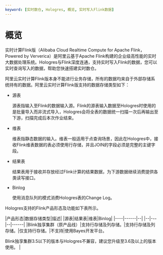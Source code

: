 ```yaml
---
keyword: [实时数仓, Hologres, 概览, 实时写入Flink数据]
---
```


# 概览

实时计算Flink版（Alibaba Cloud Realtime Compute for Apache Flink，Powered by Ververica）是阿里云基于Apache Flink构建的企业级高性能的实时大数据处理系统。Hologres与Flink深度连通，支持实时写入Flink的数据，您可以实时查询写入的数据，帮助您快速搭建实时数仓。

阿里云实时计算Flink版本身不能进行业务存储，所有的数据均来自于外部存储系统持有的数据。阿里云实时计算Flink版支持的数据存储类型如下：

-   源表

    源表指输入至Flink的数据输入源。Flink的源表输入数据至Hologres时使用的是批量导入而非流式导入，Hologres会将全表的数据统一扫描一次后再输出至下游，扫描完成后本次作业结束。

-   维表

    维表指静态数据的输入。维表一般适用于点查询场景，因此在Hologres中，接收Flink维表数据的表必须使用行存储，并且JOIN的字段必须是完整的主键字段。

-   结果表

    结果表用于接收并存放经过Flink计算的结果数据，为下游数据继续消费提供各类读写接口。

-   Binlog

    使用消息队列的模式消费Hologres表的Change Log。


Hologres支持的Flink产品形态及功能如下表所示。

|产品形态|数据存储类型|描述|
|源表|结果表|维表|Binlog|
|----|------|--|
|--|---|--|------|
|Blink独享集群（原产品线）|支持行存储及列存储。|支持行存储及列存储。|仅支持行存储。|不支持|使用Bayes开发平台。

Blink独享集群3.5以下的版本与Hologres不兼容，建议您升级至3.6及以上的版本使用。 |

